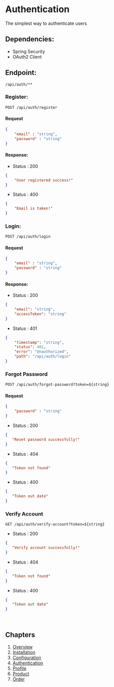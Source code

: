 # Authentication
The simplest way to authenticate users

## Dependencies:
-   Spring Security
-   OAuth2 Client


## Endpoint:
```http 
/api/auth/** 
```

### Register:

```http 
POST /api/auth/register 
```

#### Request

```json
{
    "email" : "string",
    "password" : "string"
}
```

#### Response: 

- Status : 200
```json 
{
    "User registered success!" 
}
```
- Status : 400
```json 
{
    "Email is taken!" 
}
```

### Login:

```http 
POST /api/auth/login 
```

#### Request

```json
{
    "email" : "string",
    "password" : "string"
}
```

#### Response: 

- Status : 200
```json 
{
    "email": "string",
    "accessToken": "string"
}
```
- Status : 401
```json 
{
    "timestamp": "string",
    "status": 401,
    "error": "Unauthorized",
    "path": "/api/auth/login"
}
```


### Forgot Password

```http 
POST /api/auth/forgot-password?token=${string} 
```

#### Request

```json
{
    "password" : "string"
}
```

- Status : 200

```json 
{
   "Reset password successfully!"
}
```

- Status : 404
```json 
{
   "Token not found"
}
```

- Status : 400
```json 
{
   "Token out date"
}
```

### Verify Account

```http
GET /api/auth/verify-account?token=${string} 
```


- Status : 200
```json 
{
   "Verify account successfully!"
}
```
- Status : 404
```json 
{
   "Token not found"
}
```

- Status : 400
```json 
{
   "Token out date"
}
```

</br>

## Chapters
  1. [Overview](../README.md)
  2. [Installation](./Installation.md)
  3. [Configuration](./Configuration.md)
  4. [Authentication](./Auth.md)
  5. [Profile](./Profile.md)
  6. [Product](./Product.md)
  7. [Order](./Order.md)
    
